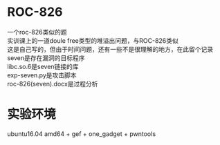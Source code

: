 # ROC-826
一个roc-826类似的题     
实训课上的一道doule free类型的堆溢出问题，与ROC-826类似     
这是自己写的，但由于时间问题，还有一些不是很理解的地方，在此留个记录    
seven是存在漏洞的目标程序    
libc.so.6是seven链接的库   
exp-seven.py是攻击脚本   
roc-826(seven).docx是过程分析

# 实验环境  
ubuntu16.04 amd64 + gef + one_gadget + pwntools
